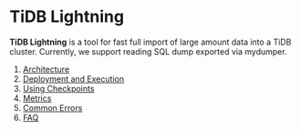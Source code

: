 TiDB Lightning
==============

**TiDB Lightning** is a tool for fast full import of large amount data into a TiDB cluster.
Currently, we support reading SQL dump exported via mydumper.

1. [Architecture](01-Architecture.md)
2. [Deployment and Execution](02-Deployment.md)
3. [Using Checkpoints](03-Checkpoints.md)
4. [Metrics](04-Metrics.md)
5. [Common Errors](05-Errors.md)
6. [FAQ](06-FAQ.md)

